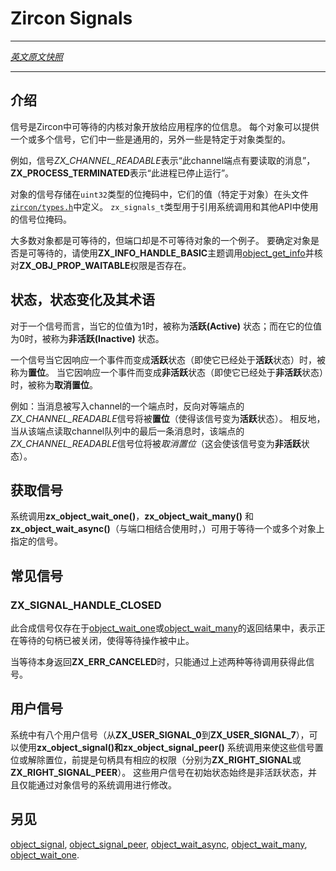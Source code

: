 # Zircon Signals
---

[*英文原文快照*](https://github.com/fuchsia-mirror/zircon/blob/599a37ad75ad6a3e7963a808e9f05c8fd6865749/docs/signals.md)

---
<!-- ## Introduction -->
## 介绍

<!-- A signal is a single bit of information that waitable zircon kernel objects expose to
applications.  Each object can expose one or more signals; some are generic and some
are specific to the type of object. -->
信号是Zircon中可等待的内核对象开放给应用程序的位信息。 
每个对象可以提供一个或多个信号，它们中一些是通用的，另外一些是特定于对象类型的。

<!-- For example, the signal *ZX_CHANNEL_READABLE* indicates "this channel endpoint has
messages to read", and **ZX_PROCESS_TERMINATED** indicates "this process stopped running." -->
例如，信号*ZX_CHANNEL_READABLE*表示“此channel端点有要读取的消息”，**ZX_PROCESS_TERMINATED**表示“此进程已停止运行”。

<!-- The signals for an object are stored in a uint32 bitmask, and their values (which are
object-specific) are defined in the header[`zircon/types.h`](../system/public/zircon/types.h).
The typedef `zx_signals_t` is used to refer to signal bitmasks in syscalls and other APIs. -->
对象的信号存储在`uint32`类型的位掩码中，它们的值（特定于对象）在头文件[`zircon/types.h`](https://github.com/fuchsia-mirror/zircon/blob/master/system/public/zircon/types.h)中定义。
`zx_signals_t`类型用于引用系统调用和其他API中使用的信号位掩码。

<!-- Most objects are waitable.  Ports are an example of a non-waitable object.
To determine if an object is waitable, call [object_get_info](syscalls/object_get_info.md)
with **ZX_INFO_HANDLE_BASIC** topic and test for **ZX_OBJ_PROP_WAITABLE**. -->
大多数对象都是可等待的，但端口却是不可等待对象的一个例子。 
要确定对象是否是可等待的，请使用**ZX_INFO_HANDLE_BASIC**主题调用[object_get_info](syscalls/object_get_info.md)并核对**ZX_OBJ_PROP_WAITABLE**权限是否存在。

<!-- ## State, State Changes and their Terminology -->
## 状态，状态变化及其术语

<!-- A signal is said to be **Active** when its bit is 1 and **Inactive** when its bit is 0. -->
对于一个信号而言，当它的位值为1时，被称为**活跃(Active)** 状态；而在它的位值为0时，被称为**非活跃(Inactive)** 状态。

<!-- A signal is said to be **Asserted** when it is made **Active** in response to an event
(even if it was already **Active**), and is said to be **Deasserted** when it is made
**Inactive** in response to an event (even if it was already **Inactive**). -->
一个信号当它因响应一个事件而变成**活跃**状态（即使它已经处于**活跃**状态）时，被称为**置位**。
当它因响应一个事件而变成**非活跃**状态（即使它已经处于**非活跃**状态）时，被称为**取消置位**。

<!-- For example:  When a message is written into a Channel endpoint, the *ZX_CHANNEL_READABLE*
signal of the opposing endpoint is **asserted** (which causes that signal to become **active**,
if it were not already active).  When the last message in a Channel endpoint's
queue is read from that endpoint, the *ZX_CHANNEL_READABLE* signal of that endpoint is
**deasserted** (which causes that signal to become **inactive**) -->
例如：当消息被写入channel的一个端点时，反向对等端点的*ZX_CHANNEL_READABLE*信号将被**置位**（使得该信号变为**活跃**状态）。
相反地，当从该端点读取channel队列中的最后一条消息时，该端点的*ZX_CHANNEL_READABLE*信号位将被*取消置位*（这会使该信号变为**非活跃**状态）。

<!-- ## Observing Signals -->
## 获取信号

<!-- The syscalls **zx_object_wait_one**(), **zx_object_wait_many**(), and **zx_object_wait_async**() (in
combination with a Port), can be used to wait for specified signals on one or more objects. -->
系统调用**zx_object_wait_one()**，**zx_object_wait_many()** 和**zx_object_wait_async()**（与端口相结合使用时，）可用于等待一个或多个对象上指定的信号。

<!-- ## Common Signals -->
## 常见信号

### ZX_SIGNAL_HANDLE_CLOSED

<!-- 
This synthetic signal only exists in the results of [object_wait_one](syscalls/object_wait_one.md)
or [object_wait_many](syscalls/object_wait_many.md) and indicates that a handle that was
being waited upon has been been closed causing the wait operation to be aborted. -->
此合成信号仅存在于[object_wait_one](syscalls/object_wait_one.md)或[object_wait_many](syscalls/object_wait_many.md)的返回结果中，表示正在等待的句柄已被关闭，使得等待操作被中止。

<!-- 
This signal can only be obtained as a result of the above two wait calls when the wait itself
returns with **ZX_ERR_CANCELED**. -->
当等待本身返回**ZX_ERR_CANCELED**时，只能通过上述两种等待调用获得此信号。

<!-- ## User Signals -->
## 用户信号

<!-- There are eight User Signals (**ZX_USER_SIGNAL_0** through **ZX_USER_SIGNAL_7**) which may
asserted or deasserted using the **zx_object_signal**() and **zx_object_signal_peer**() syscalls,
provided the handle has the appropriate rights (**ZX_RIGHT_SIGNAL** or **ZX_RIGHT_SIGNAL_PEER**,
respectively).  These User Signals are always initially inactive, and are only modified by
the object signal syscalls. -->
系统中有八个用户信号（从**ZX_USER_SIGNAL_0**到**ZX_USER_SIGNAL_7**），可以使用**zx_object_signal()**和**zx_object_signal_peer()** 系统调用来使这些信号置位或解除置位，前提是句柄具有相应的权限（分别为**ZX_RIGHT_SIGNAL**或**ZX_RIGHT_SIGNAL_PEER**）。 
这些用户信号在初始状态始终是非活跃状态，并且仅能通过对象信号的系统调用进行修改。

<!-- ## See Also -->
## 另见

[object_signal](syscalls/object_signal.md),
[object_signal_peer](syscalls/object_signal.md),
[object_wait_async](syscalls/object_wait_async.md),
[object_wait_many](syscalls/object_wait_many.md),
[object_wait_one](syscalls/object_wait_one.md).
